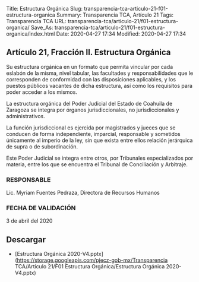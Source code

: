 Title: Estructura Orgánica
Slug: transparencia-tca-articulo-21-f01-estructura-organica
Summary: Transparencia TCA, Artículo 21
Tags: Transparencia TCA
URL: transparencia-tca/articulo-21/f01-estructura-organica/
Save_As: transparencia-tca/articulo-21/f01-estructura-organica/index.html
Date: 2020-04-27 17:34
Modified: 2020-04-27 17:34


## Artículo 21, Fracción II. Estructura Orgánica

Su estructura orgánica en un formato que permita vincular por cada eslabón de la misma, nivel tabular, las facultades y responsabilidades que le corresponden de conformidad con las disposiciones aplicables, y los puestos públicos vacantes de dicha estructura, así como los requisitos para poder acceder a los mismos.

La estructura orgánica del Poder Judicial del Estado de Coahuila de Zaragoza se integra por órganos jurisdiccionales, no jurisdiccionales y administrativos.

La función jurisdiccional es ejercida por magistrados y jueces que se conducen de forma independiente, imparcial, responsable y sometidos únicamente al imperio de la ley, sin que exista entre ellos relación jerárquica de supra o de subordinación.

Este Poder Judicial se integra entre otros, por Tribunales especializados por materia, entre los que se encuentra el Tribunal de Conciliación y Arbitraje.


### RESPONSABLE

Lic. Myriam Fuentes Pedraza, Directora de Recursos Humanos


### FECHA DE VALIDACIÓN

3 de abril del 2020



## Descargar


* [Estructura Orgánica 2020-V4.pptx](https://storage.googleapis.com/pjecz-gob-mx/Transparencia TCA/Artículo 21/F01 Estructura Orgánica/Estructura Orgánica 2020-V4.pptx)


